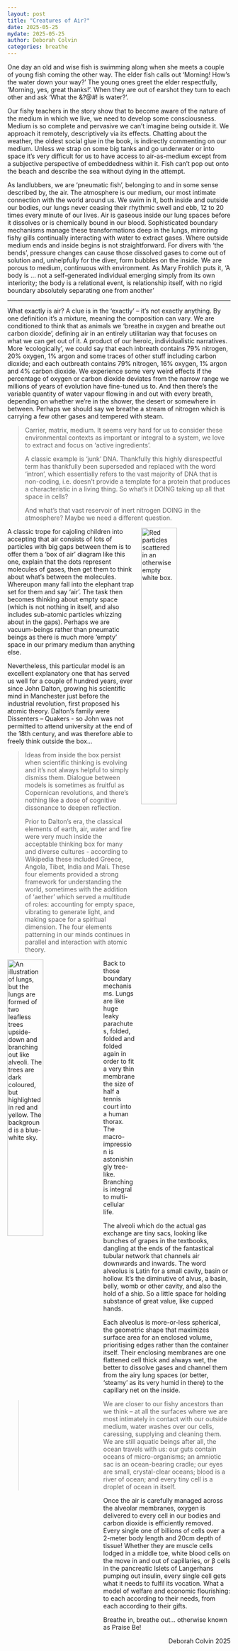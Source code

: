 ```yaml
---
layout: post
title: "Creatures of Air?"
date: 2025-05-25
mydate: 2025-05-25
author: Deborah Colvin
categories: breathe
---
```


One day an old and wise fish is swimming along when she meets a couple of young fish coming the other way. The elder fish calls out ‘Morning! How’s the water down your way?’ The young ones greet the elder respectfully, ‘Morning, yes, great thanks!’. When they are out of earshot they turn to each other and ask ‘What the &?@#! is water?’.

Our fishy teachers in the story show that to become aware of the nature of the medium in which we live, we need to develop some consciousness.  Medium is so complete and pervasive we can’t imagine being outside it. We approach it remotely, descriptively via its effects. Chatting about the weather, the oldest social glue in the book, is indirectly commenting on our medium. Unless we strap on some big tanks and go underwater or into space it’s very difficult for us to have access to air-as-medium except from a subjective perspective of embeddedness within it. Fish can’t pop out onto the beach and describe the sea without dying in the attempt. 

As landlubbers, we are ‘pneumatic fish’, belonging to and in some sense described by, the air. The atmosphere is our medium, our most intimate connection with the world around us. We swim in it, both inside and outside our bodies, our lungs never ceasing their rhythmic swell and ebb, 12 to 20 times every minute of our lives. Air is gaseous inside our lung spaces before it dissolves or is chemically bound in our blood. Sophisticated boundary mechanisms manage these transformations deep in the lungs, mirroring fishy gills continually interacting with water to extract gases. Where outside medium ends and inside begins is not straightforward. For divers with ‘the bends’, pressure changes can cause those dissolved gases to come out of solution and, unhelpfully for the diver, form bubbles on the inside. We are porous to medium, continuous with environment. As Mary Frohlich puts it, ‘A body is … not a self-generated individual emerging simply from its own interiority; the body is a relational event, is relationship itself, with no rigid boundary absolutely separating one from another’

----
<p></p>

What exactly is air? A clue is in the ‘exactly’ – it’s not exactly anything.  By one definition it’s a mixture, meaning the composition can vary. We are conditioned to think that as animals we ‘breathe in oxygen and breathe out carbon dioxide’, defining air in an entirely utilitarian way that focuses on what we can get out of it. A product of our heroic, individualistic narratives. More ‘ecologically’, we could say that each inbreath contains 79% nitrogen, 20% oxygen, 1% argon and some traces of other stuff including carbon dioxide; and each outbreath contains 79% nitrogen, 16% oxygen, 1% argon and 4% carbon dioxide. We experience some very weird effects if the percentage of oxygen or carbon dioxide deviates from the narrow range we millions of years of evolution have fine-tuned us to. And then there’s the variable quantity of water vapour flowing in and out with every breath, depending on whether we’re in the shower, the desert or somewhere in between. Perhaps we should say we breathe a stream of nitrogen which is carrying a few other gases and tempered with steam. 

> Carrier, matrix, medium. It seems very hard for us to consider these environmental contexts as important or integral to a system, we love to extract and focus on ‘active ingredients’.
>
> A classic example is ‘junk’ DNA. Thankfully this highly disrespectful term has thankfully been superseded and replaced with the word ‘intron’, which essentially refers to the vast majority of DNA that is non-coding, i.e. doesn’t provide a template for a protein that produces a characteristic in a living thing. So what’s it DOING taking up all that space in cells?
>
> And what’s that vast reservoir of inert nitrogen DOING in the atmosphere? Maybe we need a different question.

<img src="https://www.scientia.ro/images/A2_2020/molecule-aer-coliziune.png" style="float: right; width:40%; margin-left: 15px" alt="Red particles scattered in an otherwise empty white box." />

A classic trope for cajoling children into accepting that air consists of lots of particles with big gaps between them is to offer them a ‘box of air’ diagram like this one, explain that the dots represent molecules of gases, then get them to think about what’s between the molecules. Whereupon many fall into the elephant trap set for them and say ‘air’. The task then becomes thinking about empty space (which is not nothing in itself, and also includes sub-atomic particles whizzing about in the gaps). Perhaps we are vacuum-beings rather than pneumatic beings as there is much more ‘empty’ space in our primary medium than anything else.

Nevertheless, this particular model is an excellent explanatory one that has served us well for a couple of hundred years, ever since John Dalton, growing his scientific mind in Manchester just before the industrial revolution, first proposed his atomic theory. Dalton’s family were Dissenters – Quakers - so John was not permitted to attend university at the end of the 18th century, and was therefore able to freely think outside the box…  
 
> Ideas from inside the box persist when scientific thinking is evolving and it’s not always helpful to simply dismiss them. Dialogue between models is sometimes as fruitful as Copernican revolutions, and there’s nothing like a dose of cognitive dissonance to deepen reflection.
>
> Prior to Dalton’s era, the classical elements of earth, air, water and fire were very much inside the acceptable thinking box for many and diverse cultures - according to Wikipedia these included Greece, Angola, Tibet, India and Mali. These four elements provided a strong framework for understanding the world, sometimes with the addition of ‘aether’ which served a multitude of roles: accounting for empty space, vibrating to generate light, and making space for a spiritual dimension. The four elements patterning in our minds continues in parallel and interaction with atomic theory.

<img src="https://static.vecteezy.com/system/resources/thumbnails/003/357/588/small_2x/illustration-of-lung-tree-environment-and-medicine-photo.jpg" style="float: left; width:40%; margin-right: 15px" alt="An illustration of lungs, but the lungs are formed of two leafless trees upside-down and branching out like alveoli. The trees are dark coloured, but highlighted in red and yellow. The background is a blue-white sky."/>

Back to those boundary mechanisms. Lungs are like huge leaky parachutes, folded, folded and folded again in order to fit a very thin membrane the size of half a tennis court into a human thorax. The macro-impression is astonishingly tree-like. Branching is integral to multi-cellular life. 

The alveoli which do the actual gas exchange are tiny sacs, looking like bunches of grapes in the textbooks, dangling at the ends of the fantastical tubular network that channels air downwards and inwards. The word alveolus is Latin for a small cavity, basin or hollow. It’s the diminutive of alvus, a basin, belly, womb or other cavity, and also the hold of a ship. So a little space for holding substance of great value, like cupped hands.

Each alveolus is more-or-less spherical, the geometric shape that maximizes surface area for an enclosed volume, prioritising edges rather than the container itself. Their enclosing membranes are one flattened cell thick and always wet, the better to dissolve gases and channel them from the airy lung spaces (or better, ‘steamy’ as its very humid in there) to the capillary net on the inside. 

> We are closer to our fishy ancestors than we think – at all the surfaces where we are most intimately in contact with our outside medium, water washes over our cells, caressing, supplying and cleaning them. We are still aquatic beings after all, the ocean travels with us: our guts contain oceans of micro-organisms; an amniotic sac is an ocean-bearing cradle; our eyes are small, crystal-clear oceans; blood is a river of ocean; and every tiny cell is a droplet of ocean in itself.

Once the air is carefully managed across the alveolar membranes, oxygen is delivered to every cell in our bodies and carbon dioxide is efficiently removed. Every single one of billions of cells over a 2-meter body length and 20cm depth of tissue! Whether they are muscle cells lodged in a middle toe, white blood cells on the move in and out of capillaries, or β cells in the pancreatic Islets of Langerhans pumping out insulin, every single cell gets what it needs to fulfil its vocation. What a model of welfare and economic flourishing: to each according to their needs, from each according to their gifts.

Breathe in, breathe out… otherwise known as Praise Be!

<div style="text-align: right">
Deborah Colvin 2025
</div>